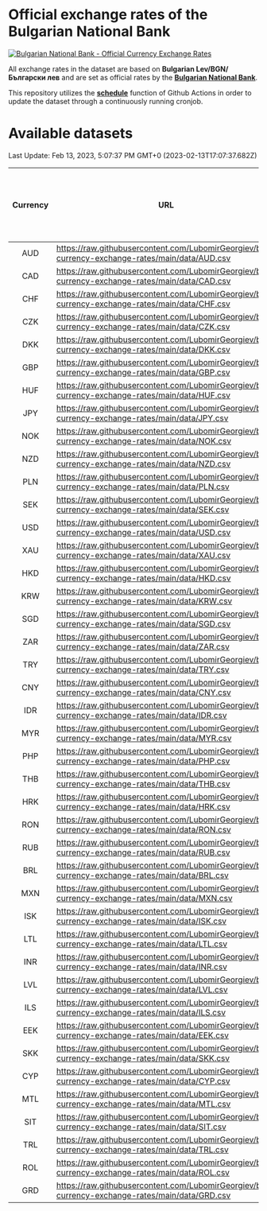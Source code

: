 # Official exchange rates of the Bulgarian National Bank

[![Bulgarian National Bank - Official Currency Exchange Rates](https://github.com/LubomirGeorgiev/bnb-currency-exchange-rates/actions/workflows/update-rates.yml/badge.svg?branch=main)](https://github.com/LubomirGeorgiev/bnb-currency-exchange-rates/actions/workflows/update-rates.yml)

All exchange rates in the dataset are based on **Bulgarian Lev/BGN/Български лев** and are set as official rates by the [**Bulgarian National Bank**](https://www.bnb.bg/Statistics/StExternalSector/StExchangeRates/StERForeignCurrencies/index.htm?toLang=_EN).

This repository utilizes the [**schedule**](https://docs.github.com/en/actions/reference/events-that-trigger-workflows) function of Github Actions in order to update the dataset through a continuously running cronjob.

# Available datasets

<!-- START LINKS (DO NOT EVER FU*ING DELETE THIS COMMENT FOR THE LOVE OF YOUR LIFE!!! IF YOU ARE CURIOS HOW IT WORKS, YOU CAN HAVE A LOOK AT ./src/updateReadme.ts) -->

Last Update: Feb 13, 2023, 5:07:37 PM GMT+0 (2023-02-13T17:07:37.682Z)

| Currency | URL                                                                                             | Number of records | Number of missing days that were filled in |
| :------: | ----------------------------------------------------------------------------------------------- | :---------------: | :----------------------------------------: |
|   AUD    | https://raw.githubusercontent.com/LubomirGeorgiev/bnb-currency-exchange-rates/main/data/AUD.csv |       8412        |                    2603                    |
|   CAD    | https://raw.githubusercontent.com/LubomirGeorgiev/bnb-currency-exchange-rates/main/data/CAD.csv |       8412        |                    2603                    |
|   CHF    | https://raw.githubusercontent.com/LubomirGeorgiev/bnb-currency-exchange-rates/main/data/CHF.csv |       8412        |                    2603                    |
|   CZK    | https://raw.githubusercontent.com/LubomirGeorgiev/bnb-currency-exchange-rates/main/data/CZK.csv |       8412        |                    2603                    |
|   DKK    | https://raw.githubusercontent.com/LubomirGeorgiev/bnb-currency-exchange-rates/main/data/DKK.csv |       8412        |                    2603                    |
|   GBP    | https://raw.githubusercontent.com/LubomirGeorgiev/bnb-currency-exchange-rates/main/data/GBP.csv |       8412        |                    2603                    |
|   HUF    | https://raw.githubusercontent.com/LubomirGeorgiev/bnb-currency-exchange-rates/main/data/HUF.csv |       8412        |                    2603                    |
|   JPY    | https://raw.githubusercontent.com/LubomirGeorgiev/bnb-currency-exchange-rates/main/data/JPY.csv |       8412        |                    2603                    |
|   NOK    | https://raw.githubusercontent.com/LubomirGeorgiev/bnb-currency-exchange-rates/main/data/NOK.csv |       8412        |                    2603                    |
|   NZD    | https://raw.githubusercontent.com/LubomirGeorgiev/bnb-currency-exchange-rates/main/data/NZD.csv |       8412        |                    2603                    |
|   PLN    | https://raw.githubusercontent.com/LubomirGeorgiev/bnb-currency-exchange-rates/main/data/PLN.csv |       8412        |                    2603                    |
|   SEK    | https://raw.githubusercontent.com/LubomirGeorgiev/bnb-currency-exchange-rates/main/data/SEK.csv |       8412        |                    2603                    |
|   USD    | https://raw.githubusercontent.com/LubomirGeorgiev/bnb-currency-exchange-rates/main/data/USD.csv |       8412        |                    2603                    |
|   XAU    | https://raw.githubusercontent.com/LubomirGeorgiev/bnb-currency-exchange-rates/main/data/XAU.csv |       8412        |                    2605                    |
|   HKD    | https://raw.githubusercontent.com/LubomirGeorgiev/bnb-currency-exchange-rates/main/data/HKD.csv |       8112        |                    2514                    |
|   KRW    | https://raw.githubusercontent.com/LubomirGeorgiev/bnb-currency-exchange-rates/main/data/KRW.csv |       8112        |                    2514                    |
|   SGD    | https://raw.githubusercontent.com/LubomirGeorgiev/bnb-currency-exchange-rates/main/data/SGD.csv |       8112        |                    2514                    |
|   ZAR    | https://raw.githubusercontent.com/LubomirGeorgiev/bnb-currency-exchange-rates/main/data/ZAR.csv |       8112        |                    2514                    |
|   TRY    | https://raw.githubusercontent.com/LubomirGeorgiev/bnb-currency-exchange-rates/main/data/TRY.csv |       6594        |                    2044                    |
|   CNY    | https://raw.githubusercontent.com/LubomirGeorgiev/bnb-currency-exchange-rates/main/data/CNY.csv |       6474        |                    2008                    |
|   IDR    | https://raw.githubusercontent.com/LubomirGeorgiev/bnb-currency-exchange-rates/main/data/IDR.csv |       6474        |                    2008                    |
|   MYR    | https://raw.githubusercontent.com/LubomirGeorgiev/bnb-currency-exchange-rates/main/data/MYR.csv |       6474        |                    2008                    |
|   PHP    | https://raw.githubusercontent.com/LubomirGeorgiev/bnb-currency-exchange-rates/main/data/PHP.csv |       6474        |                    2008                    |
|   THB    | https://raw.githubusercontent.com/LubomirGeorgiev/bnb-currency-exchange-rates/main/data/THB.csv |       6474        |                    2008                    |
|   HRK    | https://raw.githubusercontent.com/LubomirGeorgiev/bnb-currency-exchange-rates/main/data/HRK.csv |       6429        |                    1993                    |
|   RON    | https://raw.githubusercontent.com/LubomirGeorgiev/bnb-currency-exchange-rates/main/data/RON.csv |       6415        |                    1990                    |
|   RUB    | https://raw.githubusercontent.com/LubomirGeorgiev/bnb-currency-exchange-rates/main/data/RUB.csv |       6127        |                    1898                    |
|   BRL    | https://raw.githubusercontent.com/LubomirGeorgiev/bnb-currency-exchange-rates/main/data/BRL.csv |       5502        |                    1709                    |
|   MXN    | https://raw.githubusercontent.com/LubomirGeorgiev/bnb-currency-exchange-rates/main/data/MXN.csv |       5502        |                    1709                    |
|   ISK    | https://raw.githubusercontent.com/LubomirGeorgiev/bnb-currency-exchange-rates/main/data/ISK.csv |       5412        |                    1681                    |
|   LTL    | https://raw.githubusercontent.com/LubomirGeorgiev/bnb-currency-exchange-rates/main/data/LTL.csv |       5155        |                    1584                    |
|   INR    | https://raw.githubusercontent.com/LubomirGeorgiev/bnb-currency-exchange-rates/main/data/INR.csv |       5135        |                    1595                    |
|   LVL    | https://raw.githubusercontent.com/LubomirGeorgiev/bnb-currency-exchange-rates/main/data/LVL.csv |       4790        |                    1470                    |
|   ILS    | https://raw.githubusercontent.com/LubomirGeorgiev/bnb-currency-exchange-rates/main/data/ILS.csv |       4409        |                    1374                    |
|   EEK    | https://raw.githubusercontent.com/LubomirGeorgiev/bnb-currency-exchange-rates/main/data/EEK.csv |       4000        |                    1226                    |
|   SKK    | https://raw.githubusercontent.com/LubomirGeorgiev/bnb-currency-exchange-rates/main/data/SKK.csv |       2972        |                    914                     |
|   CYP    | https://raw.githubusercontent.com/LubomirGeorgiev/bnb-currency-exchange-rates/main/data/CYP.csv |       2906        |                    890                     |
|   MTL    | https://raw.githubusercontent.com/LubomirGeorgiev/bnb-currency-exchange-rates/main/data/MTL.csv |       2606        |                    801                     |
|   SIT    | https://raw.githubusercontent.com/LubomirGeorgiev/bnb-currency-exchange-rates/main/data/SIT.csv |       2542        |                    778                     |
|   TRL    | https://raw.githubusercontent.com/LubomirGeorgiev/bnb-currency-exchange-rates/main/data/TRL.csv |       1816        |                    557                     |
|   ROL    | https://raw.githubusercontent.com/LubomirGeorgiev/bnb-currency-exchange-rates/main/data/ROL.csv |       1697        |                    524                     |
|   GRD    | https://raw.githubusercontent.com/LubomirGeorgiev/bnb-currency-exchange-rates/main/data/GRD.csv |        359        |                    107                     |

<!-- END LINKS (DO NOT EVER FU*ING DELETE THIS COMMENT FOR THE LOVE OF YOUR LIFE!!! IF YOU ARE CURIOS HOW IT WORKS, YOU CAN HAVE A LOOK AT ./src/updateReadme.ts) -->
